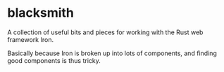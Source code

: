 # blacksmith

A collection of useful bits and pieces for working with the Rust web framework Iron.

Basically because Iron is broken up into lots of components, and finding good components is thus tricky.

